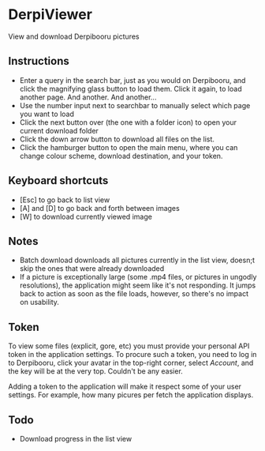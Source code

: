 # DerpiViewer
View and download Derpibooru pictures

## Instructions
 - Enter a query in the search bar, just as you would on Derpibooru, and click the magnifying glass button to load them. Click it again, to load another page. And another. And another...
 - Use the number input next to searchbar to manually select which page you want to load
 - Click the next button over (the one with a folder icon) to open your current download folder
 - Click the down arrow button to download all files on the list.
 - Click the hamburger button to open the main menu, where you can change colour scheme, download destination, and your token.

## Keyboard shortcuts
 - [Esc] to go back to list view
 - [A] and [D] to go back and forth between images
 - [W] to download currently viewed image
 
## Notes
 - Batch download downloads all pictures currently in the list view, doesn;t skip the ones that were already downloaded
 - If a picture is exceptionally large (some .mp4 files, or pictures in ungodly resolutions), the application might seem like it's not responding. It jumps back to action as soon as the file loads, however, so there's no impact on usability.
 
## Token 
To view some files (explicit, gore, etc) you must provide your personal API token in the application settings.
To procure such a token, you need to log in to Derpibooru, click your avatar in the top-right corner, select _Account_, and the key will be at the very top.
Couldn't be any easier.

Adding a token to the application will make it respect some of your user settings. For example, how many picures per fetch the application displays.

## Todo
 - Download progress in the list view
 
